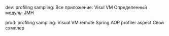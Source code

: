 dev:
  profiling sampling:
    Все приложение: Visul VM
    Определенный модуль: JMH

prod:
  profiling sampling:
    Visual VM remote
	Spring AOP profiler aspect
	Свой сэмплер